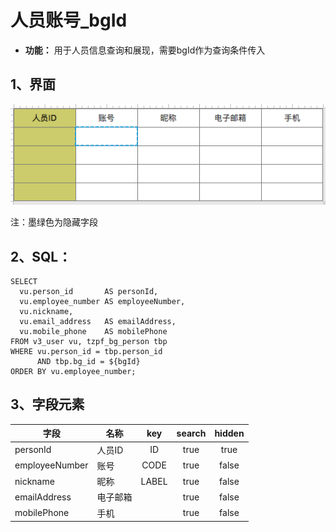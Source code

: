 # 人员账号_bgId
- **功能：** 用于人员信息查询和展现，需要bgId作为查询条件传入

## 1、界面
![](./../img/dynobj/人员账号_bgId.png)

注：墨绿色为隐藏字段

## 2、SQL：
```
SELECT
  vu.person_id       AS personId,
  vu.employee_number AS employeeNumber,
  vu.nickname,
  vu.email_address   AS emailAddress,
  vu.mobile_phone    AS mobilePhone
FROM v3_user vu, tzpf_bg_person tbp
WHERE vu.person_id = tbp.person_id
      AND tbp.bg_id = ${bgId}
ORDER BY vu.employee_number;
```

## 3、字段元素
|字段|名称|key|search|hidden|
|---|---|:---:|:---:|:---:|
|personId|人员ID|ID|true|true|
|employeeNumber|账号|CODE|true|false|
|nickname|昵称|LABEL|true|false|
|emailAddress|电子邮箱| |true|false|
|mobilePhone|手机| |true|false|



